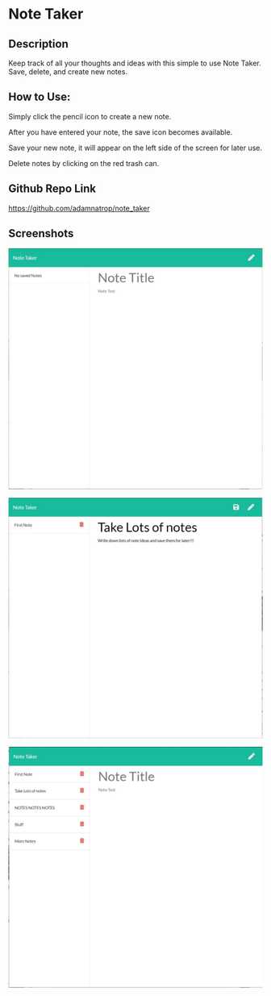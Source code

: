 # Note Taker

## Description

Keep track of all your thoughts and ideas with this simple to use Note Taker. Save, delete, and create new notes. 

## How to Use: 

Simply click the pencil icon to create a new note. 

After you have entered your note, the save icon becomes available. 

Save your new note, it will appear on the left side of the screen for later use. 

Delete notes by clicking on the red trash can. 


## Github Repo Link
https://github.com/adamnatrop/note_taker


## Screenshots 

![screemshot01](./public/assets/images/screenshot01.jpg)


![screemshot02](./public/assets/images/screenshot02.jpg)


![screemshot03](./public/assets/images/screenshot03.jpg)
